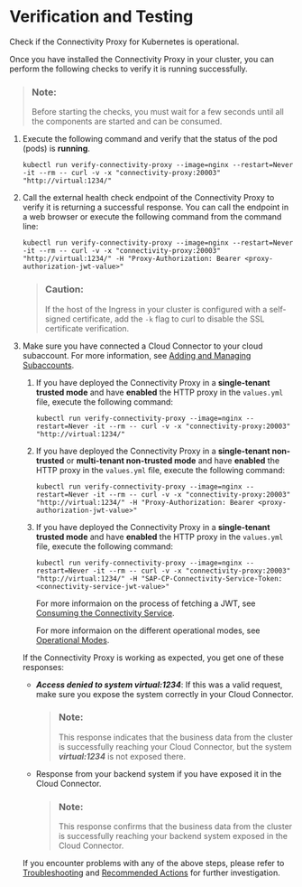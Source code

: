 <!-- loioc0d95757fcd043c7b21b046b3de275ab -->

# Verification and Testing

Check if the Connectivity Proxy for Kubernetes is operational.

Once you have installed the Connectivity Proxy in your cluster, you can perform the following checks to verify it is running successfully.

> ### Note:  
> Before starting the checks, you must wait for a few seconds until all the components are started and can be consumed.

1.  Execute the following command and verify that the status of the pod \(pods\) is **running**.

    ```
    kubectl run verify-connectivity-proxy --image=nginx --restart=Never -it --rm -- curl -v -x "connectivity-proxy:20003" "http://virtual:1234/"
    ```

2.  Call the external health check endpoint of the Connectivity Proxy to verify it is returning a successful response. You can call the endpoint in a web browser or execute the following command from the command line:

    ```
    kubectl run verify-connectivity-proxy --image=nginx --restart=Never -it --rm -- curl -v -x "connectivity-proxy:20003" "http://virtual:1234/" -H "Proxy-Authorization: Bearer <proxy-authorization-jwt-value>"
    ```

    > ### Caution:  
    > If the host of the Ingress in your cluster is configured with a self-signed certificate, add the `-k` flag to curl to disable the SSL certificate verification.

3.  Make sure you have connected a Cloud Connector to your cloud subaccount. For more information, see [Adding and Managing Subaccounts](adding-and-managing-subaccounts-f16df12.md).

    1.  If you have deployed the Connectivity Proxy in a **single-tenant trusted mode** and have **enabled** the HTTP proxy in the `values.yml` file, execute the following command:

        ```
        kubectl run verify-connectivity-proxy --image=nginx --restart=Never -it --rm -- curl -v -x "connectivity-proxy:20003" "http://virtual:1234/"
        ```

    2.  If you have deployed the Connectivity Proxy in a **single-tenant non-trusted** or **multi-tenant non-trusted mode** and have **enabled** the HTTP proxy in the `values.yml` file, execute the following command:

        ```
        kubectl run verify-connectivity-proxy --image=nginx --restart=Never -it --rm -- curl -v -x "connectivity-proxy:20003" "http://virtual:1234/" -H "Proxy-Authorization: Bearer <proxy-authorization-jwt-value>"
        ```

    3.  If you have deployed the Connectivity Proxy in a **single-tenant trusted mode** and have **enabled** the HTTP proxy in the `values.yml` file, execute the following command:

        ```
        kubectl run verify-connectivity-proxy --image=nginx --restart=Never -it --rm -- curl -v -x "connectivity-proxy:20003" "http://virtual:1234/" -H "SAP-CP-Connectivity-Service-Token: <connectivity-service-jwt-value>"
        ```

        For more informaion on the process of fetching a JWT, see [Consuming the Connectivity Service](consuming-the-connectivity-service-313b215.md).

        For more informaion on the different operational modes, see [Operational Modes](operational-modes-148bbad.md).


    If the Connectivity Proxy is working as expected, you get one of these responses:

    -   ***Access denied to system virtual:1234***: If this was a valid request, make sure you expose the system correctly in your Cloud Connector.

        > ### Note:  
        > This response indicates that the business data from the cluster is successfully reaching your Cloud Connector, but the system ***virtual:1234*** is not exposed there.

    -   Response from your backend system if you have exposed it in the Cloud Connector.

        > ### Note:  
        > This response confirms that the business data from the cluster is successfully reaching your backend system exposed in the Cloud Connector.


    If you encounter problems with any of the above steps, please refer to [Troubleshooting](troubleshooting-e7a04d9.md) and [Recommended Actions](recommended-actions-aec9009.md) for further investigation.


